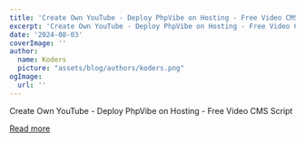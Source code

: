 ```yaml
---
title: 'Create Own YouTube - Deploy PhpVibe on Hosting - Free Video CMS Script'
excerpt: 'Create Own YouTube - Deploy PhpVibe on Hosting - Free Video CMS Script'
date: '2024-08-03'
coverImage: ''
author:
  name: Koders
  picture: "assets/blog/authors/koders.png"
ogImage:
  url: ''
---
```


Create Own YouTube - Deploy PhpVibe on Hosting - Free Video CMS Script

[Read more](https://dev.to/sh20raj/create-own-youtube-deploy-phpvibe-on-hosting-free-video-cms-script-cpe)
